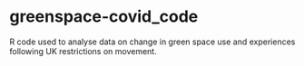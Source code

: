 # greenspace-covid_code
R code used to analyse data on change in green space use and experiences following UK restrictions on movement. 
